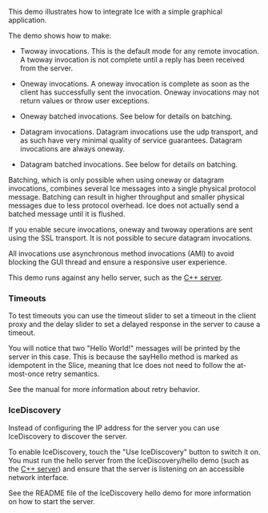 This demo illustrates how to integrate Ice with a simple graphical
application.

The demo shows how to make:

  * Twoway invocations. This is the default mode for any remote
    invocation. A twoway invocation is not complete until a reply has
    been received from the server.

  * Oneway invocations. A oneway invocation is complete as soon as the
    client has successfully sent the invocation. Oneway invocations
    may not return values or throw user exceptions.

  * Oneway batched invocations. See below for details on batching.

  * Datagram invocations. Datagram invocations use the udp transport,
    and as such have very minimal quality of service guarantees.
    Datagram invocations are always oneway.

  * Datagram batched invocations. See below for details on batching.

Batching, which is only possible when using oneway or datagram
invocations, combines several Ice messages into a single physical
protocol message. Batching can result in higher throughput and smaller
physical messages due to less protocol overhead. Ice does not actually
send a batched message until it is flushed.

If you enable secure invocations, oneway and twoway operations are
sent using the SSL transport. It is not possible to secure datagram
invocations.

All invocations use asynchronous method invocations (AMI) to avoid
blocking the GUI thread and ensure a responsive user experience.

This demo runs against any hello server, such as the
[C++ server](../../../Ice/hello).

### Timeouts

To test timeouts you can use the timeout slider to set a timeout in
the client proxy and the delay slider to set a delayed response in
the server to cause a timeout.

You will notice that two "Hello World!" messages will be printed by
the server in this case. This is because the sayHello method is marked
as idempotent in the Slice, meaning that Ice does not need to follow
the at-most-once retry semantics.

See the manual for more information about retry behavior.

### IceDiscovery

Instead of configuring the IP address for the server you can use IceDiscovery to
discover the server.

To enable IceDiscovery, touch the "Use IceDiscovery" button to switch it on. You
must run the hello server from the IceDiscovery/hello demo (such as the [C++
server](../../../IceDiscovery/hello)) and ensure that the server is listening on
an accessible network interface.

See the README file of the IceDiscovery hello demo for more information on how
to start the server.
